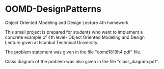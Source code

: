 # OOMD-DesignPatterns

Object Oriented Modeling and Design Lecture 4th homework

This small project is prepared for students who want to implement a concrete example of 4th level- Object Oriented Modeling and Design Lecture given at Istanbul Technical University.

The problem statement was given in the file "oomd1819h4.pdf" file.

Class diagram of the problem was also given in the file "class_diagram.pdf".
